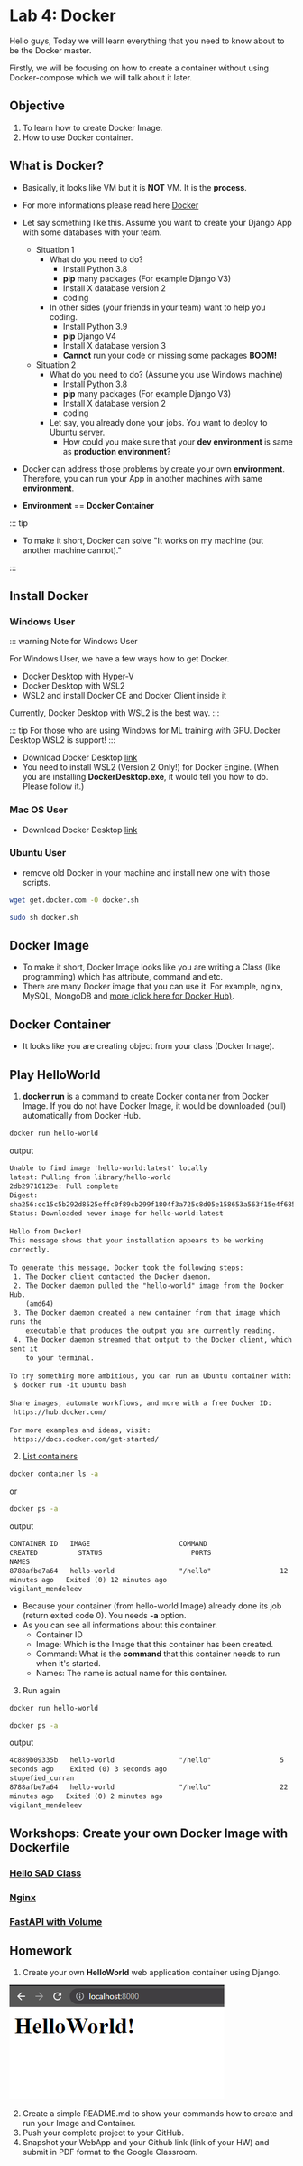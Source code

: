 # Lab 4: Docker

Hello guys, Today we will learn everything that you need to know about to be the Docker master.

Firstly, we will be focusing on how to create a container without using Docker-compose which we will talk about it later.

## Objective
1. To learn how to create Docker Image.
2. How to use Docker container.

## What is Docker?
- Basically, it looks like VM but it is **NOT** VM. It is the **process**.
- For more informations please read here [Docker](https://docs.docker.com/get-started/overview/)
- Let say something like this. Assume you want to create your Django App with some databases with your team.
  - Situation 1
    - What do you need to do?
      - Install Python 3.8
      - **pip** many packages (For example Django V3)
      - Install X database version 2
      - coding 
    - In other sides (your friends in your team) want to help you coding.
      - Install Python 3.9
      - **pip** Django V4
      - Install X database version 3
      - **Cannot** run your code or missing some packages **BOOM!**
  - Situation 2
    - What do you need to do? (Assume you use Windows machine)
      - Install Python 3.8
      - **pip** many packages (For example Django V3)
      - Install X database version 2
      - coding 
    - Let say, you already done your jobs. You want to deploy to Ubuntu server.
      - How could you make sure that your **dev environment** is same as **production environment**?

- Docker can address those problems by create your own **environment**. Therefore, you can run your App in another machines with same **environment**.
- **Environment** == **Docker Container**

::: tip

- To make it short, Docker can solve "It works on my machine (but another machine cannot)."
  
:::

## Install Docker

### Windows User

::: warning Note for Windows User

For Windows User, we have a few ways how to get Docker.
- Docker Desktop with Hyper-V
- Docker Desktop with WSL2
- WSL2 and install Docker CE and Docker Client inside it

Currently, Docker Desktop with WSL2 is the best way.
:::

::: tip
For those who are using Windows for ML training with GPU. Docker Desktop WSL2 is support!
:::

- Download Docker Desktop [link](https://www.docker.com/products/docker-desktop)
- You need to install WSL2 (Version 2 Only!) for Docker Engine. (When you are installing **DockerDesktop.exe**, it would tell you how to do. Please follow it.)

### Mac OS User
- Download Docker Desktop [link](https://www.docker.com/products/docker-desktop)

### Ubuntu User
- remove old Docker in your machine and install new one with those scripts.
```bash
wget get.docker.com -O docker.sh
```
```bash
sudo sh docker.sh
```


## Docker Image
- To make it short, Docker Image looks like you are writing a Class (like programming) which has attribute, command and etc.
- There are many Docker image that you can use it. For example, nginx, MySQL, MongoDB and [more (click here for Docker Hub)](https://hub.docker.com/).

## Docker Container
- It looks like you are creating object from your class (Docker Image).

## Play HelloWorld

1. **docker run** is a command to create Docker container from Docker Image. If you do not have Docker Image, it would be downloaded (pull) automatically from Docker Hub.
```bash
docker run hello-world
```

output
```{1,2}
Unable to find image 'hello-world:latest' locally
latest: Pulling from library/hello-world
2db29710123e: Pull complete
Digest: sha256:cc15c5b292d8525effc0f89cb299f1804f3a725c8d05e158653a563f15e4f685
Status: Downloaded newer image for hello-world:latest

Hello from Docker!
This message shows that your installation appears to be working correctly.

To generate this message, Docker took the following steps:
 1. The Docker client contacted the Docker daemon.
 2. The Docker daemon pulled the "hello-world" image from the Docker Hub.
    (amd64)
 3. The Docker daemon created a new container from that image which runs the
    executable that produces the output you are currently reading.
 4. The Docker daemon streamed that output to the Docker client, which sent it
    to your terminal.

To try something more ambitious, you can run an Ubuntu container with:
 $ docker run -it ubuntu bash

Share images, automate workflows, and more with a free Docker ID:
 https://hub.docker.com/

For more examples and ideas, visit:
 https://docs.docker.com/get-started/
```

2. [List containers](https://docs.docker.com/engine/reference/commandline/ps/)

```bash
docker container ls -a
```
or
```bash
docker ps -a
```
output
```
CONTAINER ID   IMAGE                      COMMAND                  CREATED          STATUS                      PORTS                    NAMES
8788afbe7a64   hello-world                "/hello"                 12 minutes ago   Exited (0) 12 minutes ago                            vigilant_mendeleev
```

- Because your container (from hello-world Image) already done its job (return exited code 0). You needs **-a** option.
- As you can see all informations about this container.
  - Container ID
  - Image: Which is the Image that this container has been created.
  - Command: What is the **command** that this container needs to run when it's started.
  - Names: The name is actual name for this container.

3. Run again
```bash
docker run hello-world
```

```bash
docker ps -a
```

output
```
4c889b09335b   hello-world                "/hello"                 5 seconds ago    Exited (0) 3 seconds ago                            stupefied_curran
8788afbe7a64   hello-world                "/hello"                 22 minutes ago   Exited (0) 2 minutes ago                            vigilant_mendeleev
```

## Workshops: Create your own Docker Image with Dockerfile

### [Hello SAD Class](./hello-sad-class.md)
### [Nginx](./nginx.md)
### [FastAPI with Volume](./fast-api.md)

## Homework

1. Create your own **HelloWorld** web application container using Django.

![img](./output.png)

2. Create a simple README.md to show your commands how to create and run your Image and Container.
3. Push your complete project to your GitHub.
4. Snapshot your WebApp and your Github link (link of your HW) and submit in PDF format to the Google Classroom.
